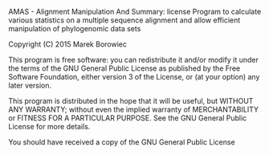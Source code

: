 AMAS - Alignment Manipulation And Summary: license
Program to calculate various statistics on a multiple sequence alignment
and allow efficient manipulation of phylogenomic data sets

Copyright (C) 2015 Marek Borowiec

This program is free software: you can redistribute it and/or modify
it under the terms of the GNU General Public License as published by
the Free Software Foundation, either version 3 of the License, or
(at your option) any later version.
  
This program is distributed in the hope that it will be useful,
but WITHOUT ANY WARRANTY; without even the implied warranty of
MERCHANTABILITY or FITNESS FOR A PARTICULAR PURPOSE.  See the
GNU General Public License for more details.

You should have received a copy of the GNU General Public License
